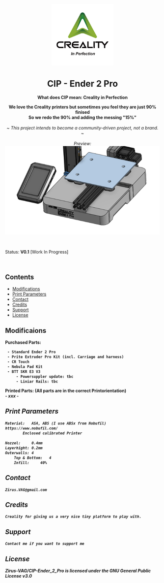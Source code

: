 <p align="center">
  <p align="center">
  <img width="200px" src="Images/Creality_Logo_2024_CIP.png" />
  </p>
        <h1 align="center"><b>CIP - Ender 2 Pro</b></h1>
	      <p align="center"> <strong>
	          	What does CIP mean: Creality in Perfection
			<br />
		      <p align="center">
        		We love the Creality printers but sometimes you feel they are just 90% finised
			<br />
	      		So we redo the 90% and adding the messing "15%"
</strong>
    <br>
    <br>
    <i>~ This project intends to become a community-driven project, not a brand. ~
    <br> 
    <br>
    Preview: 
    <br>
    </i>
       <img  src="Images/Preview_CIP.png" />  </a>
    <br />
</a>
  </p>
</p>

<br>


Status: **V0.1** [Work In Progress]  

<br>

## Contents

- [Modifications](#Modifications)
- [Print Parameters](#Print_Parameters)
- [Contact](#contact)
- [Credits](#credits)
- [Support](#support)
- [License](#license)


## Modificaions

 <b> Purchased Parts:
 <br />
 
  	 - Standard Ender 2 Pro
 	 - Prite Extruder Pro Kit (incl. Carriage and harness)
  	 - CR Touch
   	 - Nebula Pad Kit
   	 - BTT SKR E3 V3
    	 - Powersuppler update: tbc
         - Liniar Rails: tbc
     

<b> Printed Parts:
    (All parts are in the correct Printorientation)
<br />
	<i>
	- xxx
	- 

</a>      

## Print Parameters

	Material: 	ASA, ABS (I use ABSx from Nobufil)		https://www.nobufil.com/
 		  	Enclosed calibrated Printer
     
 	Nozzel: 	0.4mm
  	Layerhight:	0.2mm
   	Outerwalls:	4
    	Top & Bottom:	4
     	Infill:		40%
      

## Contact

	Zirus.VAG@gmail.com

## Credits

 	Creality for giving us a very nice tiny platform to play with.

## Support

	Contact me if you want to support me

## License
Zirus-VAG/CIP-Ender_2_Pro is licensed under the GNU General Public License v3.0



